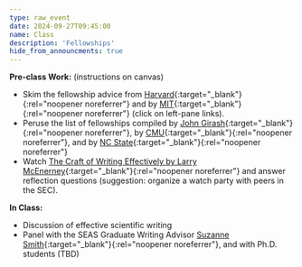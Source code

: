 ```yaml
---
type: raw_event
date: 2024-09-27T09:45:00
name: Class
description: 'Fellowships'
hide_from_announcments: true
---
```


**Pre-class Work:** (instructions on canvas)
* Skim the fellowship advice from [Harvard](https://gsas.harvard.edu/financial-support/fellowships){:target="_blank"}{:rel="noopener noreferrer"} and by [MIT](https://oge.mit.edu/finances/fellowships/fellowship-tips/){:target="_blank"}{:rel="noopener noreferrer"} (click on left-pane links).
* Peruse the list of fellowships compiled by [John Girash](https://wiki.harvard.edu/confluence/pages/viewpage.action?spaceKey=SEASDOCSOAP&title=List+of+external+fellowships){:target="_blank"}{:rel="noopener noreferrer"}, by [CMU](https://www.cs.cmu.edu/~gradfellowships/){:target="_blank"}{:rel="noopener noreferrer"}, and by [NC State](https://www.csc.ncsu.edu/academics/graduate/fellowships.php){:target="_blank"}{:rel="noopener noreferrer"} 
* Watch [The Craft of Writing Effectively by Larry McEnerney](https://www.youtube.com/watch?v=vtIzMaLkCaM){:target="_blank"}{:rel="noopener noreferrer"} and answer reflection questions (suggestion: organize a watch party with peers in the SEC).

**In Class:**
* Discussion of effective scientific writing
* Panel with the SEAS Graduate Writing Advisor [Suzanne Smith](https://scholar.harvard.edu/suzannesmith/home){:target="_blank"}{:rel="noopener noreferrer"}, and with Ph.D. students (TBD)<!-- [Thierry Tambe](https://scholar.harvard.edu/ttambe/home){:target="_blank"}{:rel="noopener noreferrer"}, [Eura Shin](https://eurashin.github.io/){:target="_blank"}{:rel="noopener noreferrer"}, [Ike Lage](https://isaaclage.github.io/){:target="_blank"}{:rel="noopener noreferrer"} and Samuel Hsia. -->
